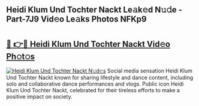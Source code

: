 ## Heidi Klum Und Tochter Nackt Le𝚊k𝚎d N𝚞𝚍e - Part-7J9 Vid𝚎o Le𝚊ks Photos NFKp9

# <h2><a href="http://fb8i8f.evod.top/?m=Heidi+Klum+Und+Tochter+Nackt">🔗 👉🔴 Heidi Klum Und Tochter Nackt Vid𝚎o Ph𝚘t𝚘s</a></h2>

[![Heidi Klum Und Tochter Nackt N𝚞d𝚎s](https://i.imgur.com/8V9OHl7.gif)](http://fb8i8f.evod.top/?m=Heidi+Klum+Und+Tochter+Nackt)
Social media sensation Heidi Klum Und Tochter Nackt known for sharing lifestyle and dance content, including solo and collaborative dance performances and vlogs. Public icon Heidi Klum Und Tochter Nackt, celebrated for their tireless efforts to make a positive impact on society. 
